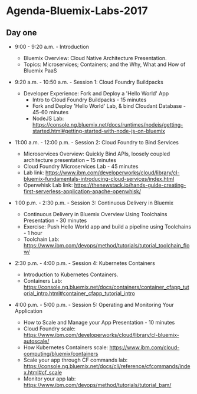# Agenda-Bluemix-Labs-2017

## Day one

* 9:00 - 9:20 a.m. - Introduction
  * Bluemix Overview: Cloud Native Architecture Presentation.
  * Topics: Microservices; Containers; and the Why, What and How of Bluemix PaaS
* 9:20 a.m. - 10:50 a.m. - Session 1: Cloud Foundry Buildpacks
  * Developer Experience: Fork and Deploy a 'Hello World' App
    * Intro to Cloud Foundry Buildpacks - 15 minutes
    * Fork and Deploy 'Hello World' Lab, & bind Cloudant Database - 45-60 minutes
    * NodeJS Lab: https://console.ng.bluemix.net/docs/runtimes/nodejs/getting-started.html#getting-started-with-node-js-on-bluemix


* 11:00 a.m. - 12:00 p.m. - Session 2: Cloud Foundry to Bind Services
  * Microservices Overview: Quickly Bind APIs, loosely coupled architecture presentation – 15 minutes
  * Cloud Foundry Microservices Lab - 45 minutes 
  * Lab link: https://www.ibm.com/developerworks/cloud/library/cl-bluemix-fundamentals-introducing-cloud-services/index.html
  * Openwhisk Lab link: https://thenewstack.io/hands-guide-creating-first-serverless-application-apache-openwhisk/


* 1:00 p.m. - 2:30 p.m. - Session 3: Continuous Delivery in Bluemix
  * Continuous Delivery in Bluemix Overview Using Toolchains Presentation - 30 minutes
  * Exercise: Push Hello World app and build a pipeline using Toolchains - 1 hour
  * Toolchain Lab: https://www.ibm.com/devops/method/tutorials/tutorial_toolchain_flow/

* 2:30 p.m. - 4:00 p.m. - Session 4: Kubernetes Containers
  * Introduction to Kubernetes Containers.
  * Containers Lab: https://console.ng.bluemix.net/docs/containers/container_cfapp_tutorial_intro.html#container_cfapp_tutorial_intro


* 4:00 p.m. - 5:00 p.m. - Session 5: Operating and Monitoring Your Application
  * How to Scale and Manage your App Presentation - 10 minutes
  * Cloud Foundry scale: https://www.ibm.com/developerworks/cloud/library/cl-bluemix-autoscale/
  * How Kubernetes Containers scale: https://www.ibm.com/cloud-computing/bluemix/containers
  * Scale your app through CF commands lab: https://console.ng.bluemix.net/docs/cli/reference/cfcommands/index.html#cf_scale
  * Monitor your app lab: https://www.ibm.com/devops/method/tutorials/tutorial_bam/
